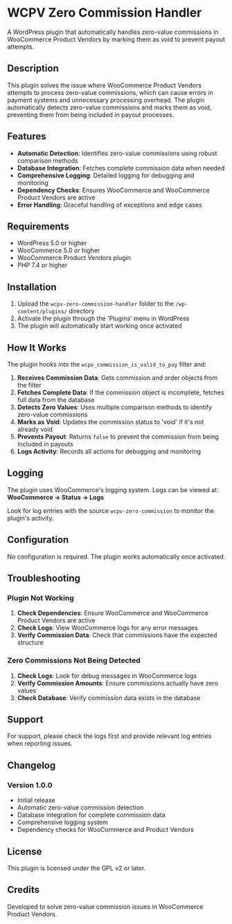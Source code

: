 # WCPV Zero Commission Handler

A WordPress plugin that automatically handles zero-value commissions in WooCommerce Product Vendors by marking them as void to prevent payout attempts.

## Description

This plugin solves the issue where WooCommerce Product Vendors attempts to process zero-value commissions, which can cause errors in payment systems and unnecessary processing overhead. The plugin automatically detects zero-value commissions and marks them as void, preventing them from being included in payout processes.

## Features

- **Automatic Detection**: Identifies zero-value commissions using robust comparison methods
- **Database Integration**: Fetches complete commission data when needed
- **Comprehensive Logging**: Detailed logging for debugging and monitoring
- **Dependency Checks**: Ensures WooCommerce and WooCommerce Product Vendors are active
- **Error Handling**: Graceful handling of exceptions and edge cases

## Requirements

- WordPress 5.0 or higher
- WooCommerce 5.0 or higher
- WooCommerce Product Vendors plugin
- PHP 7.4 or higher

## Installation

1. Upload the `wcpv-zero-commission-handler` folder to the `/wp-content/plugins/` directory
2. Activate the plugin through the 'Plugins' menu in WordPress
3. The plugin will automatically start working once activated

## How It Works

The plugin hooks into the `wcpv_commission_is_valid_to_pay` filter and:

1. **Receives Commission Data**: Gets commission and order objects from the filter
2. **Fetches Complete Data**: If the commission object is incomplete, fetches full data from the database
3. **Detects Zero Values**: Uses multiple comparison methods to identify zero-value commissions
4. **Marks as Void**: Updates the commission status to 'void' if it's not already void
5. **Prevents Payout**: Returns `false` to prevent the commission from being included in payouts
6. **Logs Activity**: Records all actions for debugging and monitoring

## Logging

The plugin uses WooCommerce's logging system. Logs can be viewed at:
**WooCommerce → Status → Logs**

Look for log entries with the source `wcpv-zero-commission` to monitor the plugin's activity.

## Configuration

No configuration is required. The plugin works automatically once activated.

## Troubleshooting

### Plugin Not Working

1. **Check Dependencies**: Ensure WooCommerce and WooCommerce Product Vendors are active
2. **Check Logs**: View WooCommerce logs for any error messages
3. **Verify Commission Data**: Check that commissions have the expected structure

### Zero Commissions Not Being Detected

1. **Check Logs**: Look for debug messages in WooCommerce logs
2. **Verify Commission Amounts**: Ensure commissions actually have zero values
3. **Check Database**: Verify commission data exists in the database

## Support

For support, please check the logs first and provide relevant log entries when reporting issues.

## Changelog

### Version 1.0.0
- Initial release
- Automatic zero-value commission detection
- Database integration for complete commission data
- Comprehensive logging system
- Dependency checks for WooCommerce and Product Vendors

## License

This plugin is licensed under the GPL v2 or later.

## Credits

Developed to solve zero-value commission issues in WooCommerce Product Vendors. 
